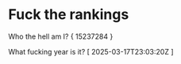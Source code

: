 # Fuck the rankings

Who the hell am I?
{ 15237284 }

What fucking year is it?
[ 2025-03-17T23:03:20Z ]
